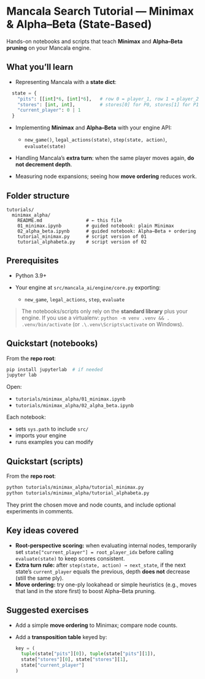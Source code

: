# Mancala Search Tutorial — Minimax & Alpha–Beta (State-Based)

Hands-on notebooks and scripts that teach **Minimax** and **Alpha–Beta pruning** on your Mancala engine.  

## What you’ll learn
- Representing Mancala with a **state dict**:
```python
  state = {
    "pits": [[int]*6, [int]*6],   # row 0 = player_1, row 1 = player_2
    "stores": [int, int],         # stores[0] for P0, stores[1] for P1
    "current_player": 0 | 1
  }
````

* Implementing **Minimax** and **Alpha–Beta** with your engine API:

  * `new_game()`, `legal_actions(state)`, `step(state, action)`, `evaluate(state)`
* Handling Mancala’s **extra turn**: when the same player moves again, **do not decrement depth**.
* Measuring node expansions; seeing how **move ordering** reduces work.

## Folder structure

```
tutorials/
  minimax_alpha/
    README.md                # ← this file
    01_minimax.ipynb         # guided notebook: plain Minimax
    02_alpha_beta.ipynb      # guided notebook: Alpha–Beta + ordering
    tutorial_minimax.py      # script version of 01
    tutorial_alphabeta.py    # script version of 02
```

## Prerequisites

* Python 3.9+
* Your engine at `src/mancala_ai/engine/core.py` exporting:

  * `new_game`, `legal_actions`, `step`, `evaluate`

> The notebooks/scripts only rely on the **standard library** plus your engine.
> If you use a virtualenv: `python -m venv .venv && . .venv/bin/activate` (or `.\.venv\Scripts\activate` on Windows).

## Quickstart (notebooks)

From the **repo root**:

```bash
pip install jupyterlab  # if needed
jupyter lab
```

Open:

* `tutorials/minimax_alpha/01_minimax.ipynb`
* `tutorials/minimax_alpha/02_alpha_beta.ipynb`

Each notebook:

* sets `sys.path` to include `src/`
* imports your engine
* runs examples you can modify

## Quickstart (scripts)

From the **repo root**:

```bash
python tutorials/minimax_alpha/tutorial_minimax.py
python tutorials/minimax_alpha/tutorial_alphabeta.py
```

They print the chosen move and node counts, and include optional experiments in comments.

## Key ideas covered

* **Root-perspective scoring:** when evaluating internal nodes, temporarily set
  `state["current_player"] = root_player_idx` before calling `evaluate(state)` to keep scores consistent.
* **Extra turn rule:** after `step(state, action) → next_state`, if the next state’s `current_player`
  equals the previous, depth **does not** decrease (still the same ply).
* **Move ordering:** try one-ply lookahead or simple heuristics (e.g., moves that land in the store first)
  to boost Alpha–Beta pruning.

## Suggested exercises

* Add a simple **move ordering** to Minimax; compare node counts.
* Add a **transposition table** keyed by:

  ```python
  key = (
    tuple(state["pits"][0]), tuple(state["pits"][1]),
    state["stores"][0], state["stores"][1],
    state["current_player"]
  )
  ```